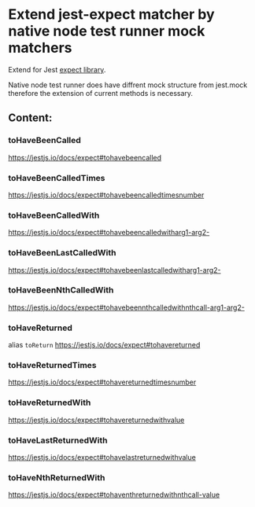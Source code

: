 # Extend jest-expect matcher by native node test runner mock matchers
Extend for Jest [expect library](https://jestjs.io/docs/expect#expectextendmatchers).


Native node test runner does have diffrent mock structure from jest.mock therefore the extension of current methods is necessary.

## Content:

### toHaveBeenCalled
https://jestjs.io/docs/expect#tohavebeencalled

### toHaveBeenCalledTimes
https://jestjs.io/docs/expect#tohavebeencalledtimesnumber

### toHaveBeenCalledWith
https://jestjs.io/docs/expect#tohavebeencalledwitharg1-arg2-

### toHaveBeenLastCalledWith
https://jestjs.io/docs/expect#tohavebeenlastcalledwitharg1-arg2-

### toHaveBeenNthCalledWith
https://jestjs.io/docs/expect#tohavebeennthcalledwithnthcall-arg1-arg2-

### toHaveReturned
alias `toReturn`
https://jestjs.io/docs/expect#tohavereturned

### toHaveReturnedTimes
https://jestjs.io/docs/expect#tohavereturnedtimesnumber

### toHaveReturnedWith
https://jestjs.io/docs/expect#tohavereturnedwithvalue

### toHaveLastReturnedWith
https://jestjs.io/docs/expect#tohavelastreturnedwithvalue

### toHaveNthReturnedWith
https://jestjs.io/docs/expect#tohaventhreturnedwithnthcall-value
